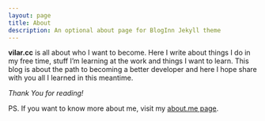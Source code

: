 ```yaml
---
layout: page
title: About
description: An optional about page for BlogInn Jekyll theme
---
```


**vilar.cc** is all about who I want to become. Here I write about things I do in my free time, stuff I’m learning at
the work and things I want to learn. This blog is about the path to becoming a better developer and here I hope share
with you all I learned in this meantime.

*Thank You for reading!*

PS. If you want to know more about me, visit my [about.me page](https://about.me/vilar).
